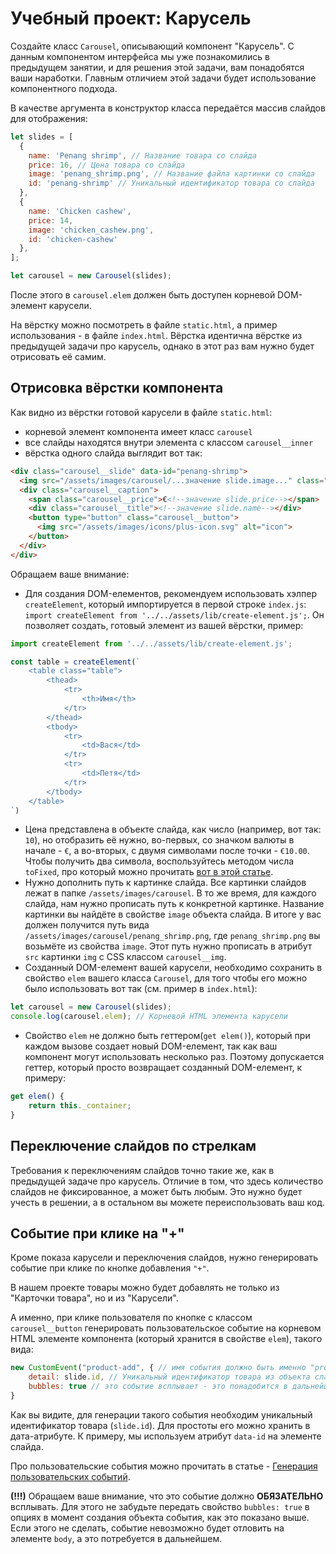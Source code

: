 # Учебный проект: Карусель

Создайте класс `Carousel`, описывающий компонент "Карусель". С данным компонентом интерфейса мы уже познакомились в предыдущем занятии, и для решения этой задачи, вам понадобятся ваши наработки. Главным отличием этой задачи будет использование компонентного подхода.

В качестве аргумента в конструктор класса передаётся массив слайдов для отображения:

```js
let slides = [
  {
    name: 'Penang shrimp', // Название товара со слайда
    price: 16, // Цена товара со слайда
    image: 'penang_shrimp.png', // Название файла картинки со слайда
    id: 'penang-shrimp' // Уникальный идентификатор товара со слайда
  },
  {
    name: 'Chicken cashew',
    price: 14,
    image: 'chicken_cashew.png',
    id: 'chicken-cashew'
  },
];

let carousel = new Carousel(slides);
```

После этого в `carousel.elem` должен быть доступен корневой DOM-элемент карусели. 

На вёрстку можно посмотреть в файле `static.html`, а пример использования - в файле `index.html`. Вёрстка идентична вёрстке из предыдущей задачи про карусель, однако в этот раз вам нужно будет отрисовать её самим. 

## Отрисовка вёрстки компонента

Как видно из вёрстки готовой карусели в файле `static.html`:
- корневой элемент компонента имеет класс `carousel` 
- все слайды находятся внутри элемента с классом `carousel__inner`
- вёрстка одного слайда выглядит вот так:

```html
<div class="carousel__slide" data-id="penang-shrimp">
  <img src="/assets/images/carousel/...значение slide.image..." class="carousel__img" alt="slide">
  <div class="carousel__caption">
    <span class="carousel__price">€<!--значение slide.price--></span>
    <div class="carousel__title"><!--значение slide.name--></div>
    <button type="button" class="carousel__button">
      <img src="/assets/images/icons/plus-icon.svg" alt="icon">
    </button>
  </div>
</div>
```

Обращаем ваше внимание:
- Для создания DOM-елементов, рекомендуем использовать хэлпер `createElement`, который импортируется в первой строке `index.js`: `import createElement from '../../assets/lib/create-element.js';`. Он позволяет создать, готовый элемент из вашей вёрстки, пример:
```js
import createElement from '../../assets/lib/create-element.js';

const table = createElement(`
    <table class="table">
        <thead>
            <tr>
                <th>Имя</th>
            </tr>
        </thead>
        <tbody>
            <tr>
                <td>Вася</td>
            </tr>
            <tr>
                <td>Петя</td>
            </tr>
        </tbody>
    </table>
`)
```
- Цена представлена в объекте слайда, как число (например, вот так: `10`), но отобразить её нужно, во-первых, со значком валюты в начале - `€`, а во-вторых, с двумя символами после точки - `€10.00`. Чтобы получить два символа, воспользуйтесь методом числа `toFixed`, про который можно прочитать [вот в этой статье](https://learn.javascript.ru/number#okruglenie).
- Нужно дополнить путь к картинке слайда. Все картинки слайдов лежат в папке `/assets/images/carousel`. В то же время, для каждого слайда, нам нужно прописать путь к конкретной картинке. Название картинки вы найдёте в свойстве `image` объекта слайда. В итоге у вас должен получится путь вида `/assets/images/carousel/penang_shrimp.png`, где `penang_shrimp.png` вы возьмёте из свойства `image`. Этот путь нужно прописать в атрибут `src` картинки `img` с CSS классом `carousel__img`.
- Созданный DOM-елемент вашей карусели, необходимо сохранить в свойство `elem` вашего класса `Carousel`, для того чтобы его можно было использовать вот так (см. пример в `index.html`):

```js
let carousel = new Carousel(slides);
console.log(carousel.elem); // Корневой HTML элемента карусели
```

- Cвойство `elem` не должно быть геттером(`get elem()`), который при каждом вызове создает новый DOM-елемент, так как ваш компонент могут использовать несколько раз. Поэтому допускается геттер, который просто возвращает созданный DOM-елемент, к примеру:
```js
get elem() {
    return this._container;
}
```

## Переключение слайдов по стрелкам

Требования к переключениям слайдов точно такие же, как в предыдущей задаче про карусель. Отличие в том, что здесь количество слайдов не фиксированное, а может быть любым. Это нужно будет учесть в решении, а в остальном вы можете переиспользовать ваш код.

## Событие при клике на "+"

Кроме показа карусели и переключения слайдов, нужно генерировать событие при клике по кнопке добавления `"+"`.

В нашем проекте товары можно будет добавлять не только из "Карточки товара", но и из "Карусели".

А именно, при клике пользователя по кнопке с классом `carousel__button` генерировать пользовательское событие на корневом HTML элементе компонента (который хранится в свойстве `elem`), такого вида: 

```js
new CustomEvent("product-add", { // имя события должно быть именно "product-add"
    detail: slide.id, // Уникальный идентификатор товара из объекта слайда
    bubbles: true // это событие всплывает - это понадобится в дальнейшем
}
```

Как вы видите, для генерации такого события необходим уникальный идентификатор товара (`slide.id`). Для простоты его можно хранить в дата-атрибуте. К примеру, мы используем атрибут `data-id` на элементе слайда.

Про пользовательские события можно прочитать в статье - [Генерация пользовательских событий](https://learn.javascript.ru/dispatch-events).

**(!!!)** Обращаем ваше внимание, что это событие должно **ОБЯЗАТЕЛЬНО** всплывать. Для этого не забудьте передать свойство `bubbles: true` в опциях в момент создания объекта события, как это показано выше. Если этого не сделать, событие невозможно будет отловить на элементе `body`, а это потребуется в дальнейшем.
